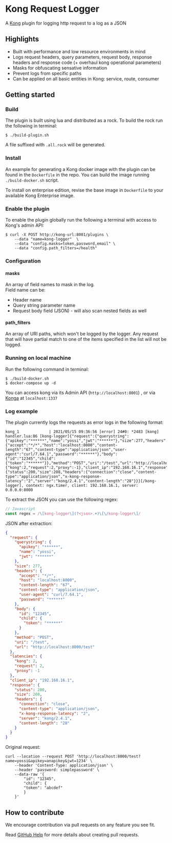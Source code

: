 # Kong Request Logger
A [Kong](https://konghq.com/kong/) plugin for logging http request to a log as a JSON

## Highlights
* Built with performance and low resource environments in mind
* Logs request headers, query parameters, request body, response headers and response code (+ overhaul kong operational parameters)
* Masks for obfuscating sensative information
* Prevent logs from specific paths
* Can be applied on all basic entities in Kong: service, route, consumer

## Getting started

### Build
The plugin is built using lua and distributed as a rock.
To build the rock run the following in terminal:
```
$ ./build-plugin.sh
```
A file suffixed with `.all.rock` will be generated.

### Install
An example for generating a Kong docker image with the plugin can be found in the `Dockerfile` in the repo.
You can build the image running `./build-docker.sh` script.

To install on enterprise edition, revise the base image in `Dockerfile` to your available Kong Enterprise image.

### Enable the plugin
To enable the plugin globally run the following a terminal with access to Kong's admin API:
```
$ curl -X POST http://kong-url:8001/plugins \
    --data "name=kong-logger"  \
    --data "config.masks=token,password,email" \
    --data "config.path_filters=/health"
```

### Configuration

#### masks
An array of field names to mask in the log. </br>
Field name can be:
* Header name
* Query string parameter name
* Request body field (JSON) - will also scan nested fields as well

#### path_filters
An array of URI paths, which won't be logged by the logger. Any request that will have partial match to one of the items specified in the list will not be logged.

### Running on local machine
Run the following command in terminal:
```
$ ./build-docker.sh
$ docker-compose up -d
```
You can access kong via its Admin API (`http://localhost:8001`) , or via [Konga](https://github.com/pantsel/konga) at `localhost:1337`

### Log example
The plugin currently logs the requests as error logs in the following format:
```
kong_1             | 2021/05/15 09:36:56 [error] 24#0: *2483 [kong] handler.lua:86 [kong-logger]{"request":{"querystring":{"apikey":"******","name":"yossi","jwt":"******"},"size":277,"headers":{"accept":"*/*","host":"localhost:8000","content-length":"67","content-type":"application/json","user-agent":"curl/7.64.1","password":"******"},"body":{"id":"12345","child":{"token":"******"}},"method":"POST","uri":"/test","url":"http://localhost:8000/test"},"latencies":{"kong":2,"request":2,"proxy":-1},"client_ip":"192.168.16.1","response":{"status":200,"size":208,"headers":{"connection":"close","content-type":"application/json","x-kong-response-latency":"2","server":"kong/2.4.1","content-length":"28"}}}[/kong-logger], context: ngx.timer, client: 192.168.16.1, server: 0.0.0.0:8000
```

To extract the JSON you can use the following regex:
```js
// Javascript
const regex = /\[kong-logger\](?<json>.+)\[\/kong-logger\]/
```

JSON after extraction:
```json
{
  "request": {
    "querystring": {
      "apikey": "******",
      "name": "yossi",
      "jwt": "******"
    },
    "size": 277,
    "headers": {
      "accept": "*/*",
      "host": "localhost:8000",
      "content-length": "67",
      "content-type": "application/json",
      "user-agent": "curl/7.64.1",
      "password": "******"
    },
    "body": {
      "id": "12345",
      "child": {
        "token": "******"
      }
    },
    "method": "POST",
    "uri": "/test",
    "url": "http://localhost:8000/test"
  },
  "latencies": {
    "kong": 2,
    "request": 2,
    "proxy": -1
  },
  "client_ip": "192.168.16.1",
  "response": {
    "status": 200,
    "size": 208,
    "headers": {
      "connection": "close",
      "content-type": "application/json",
      "x-kong-response-latency": "2",
      "server": "kong/2.4.1",
      "content-length": "28"
    }
  }
}
```

Original request:
```
curl --location --request POST 'http://localhost:8000/test?name=yossi&apikey=anapikey&jwt=1234' \
    --header 'Content-Type: application/json' \
    --header 'password: simplepassword' \
    --data-raw '{
        "id": "12345",
        "child": {
        "token": "abcdef"
        }
    }'
```

## How to contribute
We encourage contribution via pull requests on any feature you see fit.

Read [GitHub Help](https://help.github.com/articles/about-pull-requests/) for more details about creating pull requests.